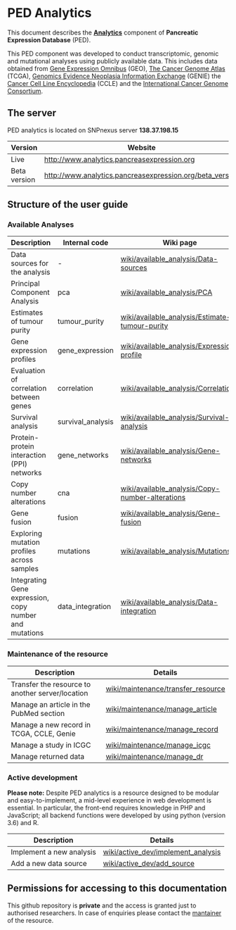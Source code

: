 # PED Analytics
This document describes the [**Analytics**](http://www.analytics.pancreasexpression.org) component of **Pancreatic Expression Database** (PED).

This PED component was developed to conduct transcriptomic, genomic and mutational analyses using publicly available data. This includes data obtained from [Gene Expression Omnibus](https://www.ncbi.nlm.nih.gov/geo/) (GEO), [The Cancer Genome Atlas](https://cancergenome.nih.gov/) (TCGA), [Genomics Evidence Neoplasia Information Exchange](http://www.aacr.org/Research/Research/Pages/aacr-project-genie.aspx#.Wrkpy5PwZ25) (GENIE) the [Cancer Cell Line Encyclopedia](https://portals.broadinstitute.org/ccle/home) (CCLE) and the [International Cancer Genome Consortium](https://icgc.org/).

## The server
PED analytics is located on SNPnexus server **138.37.198.15**

Version | Website | directory
------------ | ------------ | ------------
Live | http://www.analytics.pancreasexpression.org | /var/www/html/bioinf
Beta version | http://www.analytics.pancreasexpression.org/beta_version | /var/www/html/bioinf/beta_version

## Structure of the user guide

### Available Analyses

Description | Internal code | Wiki page
------------ | ----------- | ------------
Data sources for the analysis | - | [wiki/available_analysis/Data-sources](https://github.com/wynstep/PED_Analytics_UG/blob/master/wiki/available_analysis/data_sources.md)|
Principal Component Analysis | pca | [wiki/available_analysis/PCA](https://github.com/wynstep/PED_Analytics_UG/blob/master/wiki/available_analysis/pca.md)|
Estimates of tumour purity | tumour_purity | [wiki/available_analysis/Estimate-tumour-purity](https://github.com/wynstep/PED_Analytics_UG/blob/master/wiki/available_analysis/tumour_purity.md)|
Gene expression profiles | gene_expression | [wiki/available_analysis/Expression-profile](https://github.com/wynstep/PED_Analytics_UG/blob/master/wiki/available_analysis/gene_expression.md)|
Evaluation of correlation between genes | correlation | [wiki/available_analysis/Correlation](https://github.com/wynstep/PED_Analytics_UG/blob/master/wiki/available_analysis/correlation.md)|
Survival analysis | survival_analysis | [wiki/available_analysis/Survival-analysis](https://github.com/wynstep/PED_Analytics_UG/blob/master/wiki/available_analysis/survival.md)|
Protein-protein interaction (PPI) networks | gene_networks | [wiki/available_analysis/Gene-networks](https://github.com/wynstep/PED_Analytics_UG/blob/master/wiki/available_analysis/gene_network.md)|
Copy number alterations | cna | [wiki/available_analysis/Copy-number-alterations](https://github.com/wynstep/PED_Analytics_UG/blob/master/wiki/available_analysis/copy_number_alterations.md)|
Gene fusion | fusion | [wiki/available_analysis/Gene-fusion](https://github.com/wynstep/PED_Analytics_UG/blob/master/wiki/available_analysis/gene_fusion.md)|
Exploring mutation profiles across samples | mutations | [wiki/available_analysis/Mutations](https://github.com/wynstep/PED_Analytics_UG/blob/master/wiki/available_analysis/mutations.md)|
Integrating Gene expression, copy number and mutations | data_integration | [wiki/available_analysis/Data-integration](https://github.com/wynstep/PED_Analytics_UG/blob/master/wiki/available_analysis/data_integration.md)|

### Maintenance of the resource

| Description | Details |
| ------------|---------|
| Transfer the resource to another server/location | [wiki/maintenance/transfer_resource](https://github.com/wynstep/PED_Analytics_UG/blob/master/wiki/maintenance/transfer_resource.md) |
| Manage an article in the PubMed section | [wiki/maintenance/manage_article](https://github.com/wynstep/PED_Analytics_UG/blob/master/wiki/maintenance/manage_article.md) |
| Manage a new record in TCGA, CCLE, Genie | [wiki/maintenance/manage_record](https://github.com/wynstep/PED_Analytics_UG/blob/master/wiki/maintenance/manage_record.md) |
| Manage a study in ICGC | [wiki/maintenance/manage_icgc](https://github.com/wynstep/PED_Analytics_UG/blob/master/wiki/maintenance/manage_icgc.md) |
| Manage returned data | [wiki/maintenance/manage_dr](https://github.com/wynstep/PED_Analytics_UG/blob/master/wiki/maintenance/manage_dr.md)

### Active development

**Please note:** Despite PED analytics is a resource designed to be modular and easy-to-implement, a mid-level experience in web development is essential. In particular, the front-end requires knowledge in PHP and JavaScript; all backend functions were developed by using python (version 3.6) and R.

| Description | Details |
| ------------|---------|
| Implement a new analysis | [wiki/active_dev/implement_analysis](https://github.com/wynstep/PED_Analytics_UG/blob/master/wiki/active_dev/implement_analysis.md) |
| Add a new data source | [wiki/active_dev/add_source](https://github.com/wynstep/PED_Analytics_UG/blob/master/wiki/active_dev/add_source.md) |

## Permissions for accessing to this documentation

This github repository is __private__ and the access is granted just to authorised researchers. In case of enquiries please contact the [mantainer](mailto:s.pirro@qmul.ac.uk) of the resource.
